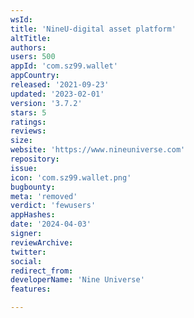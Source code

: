 ```yaml
---
wsId: 
title: 'NineU-digital asset platform'
altTitle: 
authors: 
users: 500
appId: 'com.sz99.wallet'
appCountry: 
released: '2021-09-23'
updated: '2023-02-01'
version: '3.7.2'
stars: 5
ratings: 
reviews: 
size: 
website: 'https://www.nineuniverse.com'
repository: 
issue: 
icon: 'com.sz99.wallet.png'
bugbounty: 
meta: 'removed'
verdict: 'fewusers'
appHashes: 
date: '2024-04-03'
signer: 
reviewArchive: 
twitter: 
social: 
redirect_from: 
developerName: 'Nine Universe'
features: 

---
```


